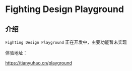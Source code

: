 # Fighting Design Playground

## 介绍

`Fighting Design Playground` 正在开发中，主要功能暂未实现

体验地址：

https://tianyuhao.cn/playground
